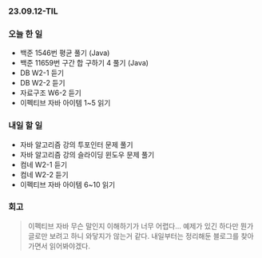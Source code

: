 ### 23.09.12-TIL
### 오늘 한 일
- 백준 1546번 평균 풀기 (Java)
- 백준 11659번 구간 합 구하기 4 풀기 (Java)
- DB W2-1 듣기
- DB W2-2 듣기
- 자료구조 W6-2 듣기
- 이펙티브 자바 아이템 1~5 읽기 

### 내일 할 일
- 자바 알고리즘 강의 투포인터 문제 풀기
- 자바 알고리즘 강의 슬라이딩 윈도우 문제 풀기
- 컴네 W2-1 듣기
- 컴네 W2-2 듣기
- 이펙티브 자바 아이템 6~10 읽기

### 회고
> 이펙티브 자바 무슨 말인지 이해하기가 너무 어렵다... 예제가 있긴 하다만 뭔가 글로만 보려고 하니 와닿지가 않는거 같다. 내일부터는 정리해둔 블로그를 찾아가면서 읽어봐야겠다. 
